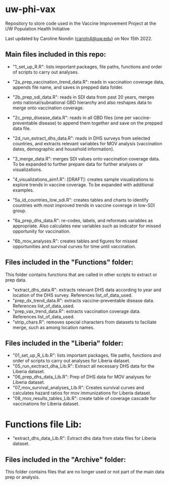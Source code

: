 # uw-phi-vax
Repository to store code used in the Vaccine Improvement Project at the UW Population Health Initiative

Last updated by Caroline Nondin (caroln4@uw.edu) on Nov 15th 2022. 

## Main files included in this repo:
  
 * "1_set_up_R.R": lists important packages, file paths, functions and order of scripts to carry out analyses.
  
 * "2a_prep_vaccination_trend_data.R": reads in vaccination coverage data, appends file name, and saves in prepped data folder.
  
 * "2b_prep_sdi_data.R": reads in SDI data from past 20 years, merges onto national/subnational GBD hierarchy and also reshapes data to merge onto vaccination coverage.
  
  * "2c_prep_disease_data.R": reads in all GBD files (one per vaccine-preventable disease) to append them together and save on the prepped data file.
  
  * "2d_run_extract_dhs_data.R": reads in DHS surveys from selected countries, and extracts relevant variables for MOV analysis (vaccination dates, demographic and household information).
  
  * "3_merge_data.R": merges SDI values onto vaccination coverage data. To be expanded to further prepare data for further analyses or visualizations.
  
  * "4_visualizations_aim1.R": [DRAFT]: creates sample visualizations to explore trends in vaccine coverage. To be expanded with additional examples. 
  
  * "5a_id_countries_low_sdi.R": creates tables and charts to identify countries with most improved trends in vaccine coverage in low-SDI group. 
  
  * "6a_prep_dhs_data.R": re-codes, labels, and reformats variables as appropriate. Also calculates new variables such as indicator for missed opportunity for vaccination.
  
  * "6b_mov_analyses.R": creates tables and figures for missed opportunities and survival curves for time until vaccination.

## Files included in the "Functions" folder:
   This folder contains functions that are called in other scripts to extract or prep data.
   
   * "extract_dhs_data.R": extracts relevant DHS data according to year and location of the DHS survey. References list_of_data_used. 
   * "prep_dx_trend_data.R": extracts vaccine-preventable disease data.  References list_of_data_used. 
   * "prep_vax_trend_data.R": extracts vaccination coverage  data. References list_of_data_used. 
   * "strip_chars.R": removes special characters from datasets to faciliate merge, such as among location names. 

## Files included in the "Liberia" folder: 
 * "01_set_up_R_Lib.R": lists important packages, file paths, functions and order of scripts to carry out analyses for Liberia dataset. 
 * "05_run_exctract_dha_Lib.R": Extract all necessary DHS data for the Liberia dataset. 
 * "06_prep_dhs_data_Lib.R": Prep of DHS data for MOV analyses for Liberia dataset. 
 * "07_mov_survival_analyses_Lib.R": Creates survival curves and calculates hazard ratios for mov immunizations for Liberia dataset. 
 * "08_mov_results_tables_Lib.R": create table of coverage cascade for vaccinations for Liberia dataset. 
# Functions file Lib: 
 * "extract_dhs_data_Lib.R": Extract dhs data from stata files for Liberia dataset. 

## Files included in the "Archive" folder:
  This folder contains files that are no longer used or not part of the main data prep or analysis.


  

